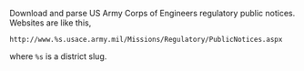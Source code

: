 Download and parse US Army Corps of Engineers regulatory
public notices. Websites are like this,

    http://www.%s.usace.army.mil/Missions/Regulatory/PublicNotices.aspx

where `%s` is a district slug.
